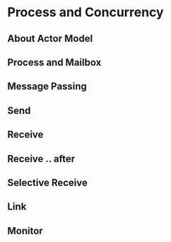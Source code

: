 # Process and Concurrency

## About Actor Model

## Process and Mailbox

## Message Passing

## Send

## Receive

## Receive .. after

## Selective Receive

## Link

## Monitor

